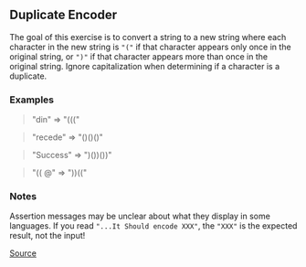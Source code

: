 ## Duplicate Encoder

The goal of this exercise is to convert a string to a new string where each character in the new string is `"("` if that character appears only once in the original string, or `")"` if that character appears more than once in the original string. Ignore capitalization when determining if a character is a duplicate.

### Examples

> "din" => "((("

> "recede" => "()()()"

> "Success" => ")())())"

> "(( @" => "))((" 

### Notes

Assertion messages may be unclear about what they display in some languages. If you read `"...It Should encode XXX"`, the `"XXX"` is the expected result, not the input!

[Source](https://www.codewars.com/kata/54b42f9314d9229fd6000d9c/train/python)